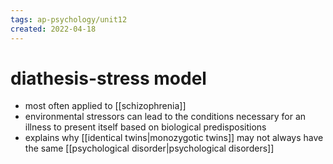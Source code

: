 ```yaml
---
tags: ap-psychology/unit12 
created: 2022-04-18
---
```


# diathesis-stress model

- most often applied to [[schizophrenia]]
- environmental stressors can lead to the conditions necessary for an illness to present itself based on biological predispositions
- explains why [[identical twins|monozygotic twins]] may not always have the same [[psychological disorder|psychological disorders]]

<!---->